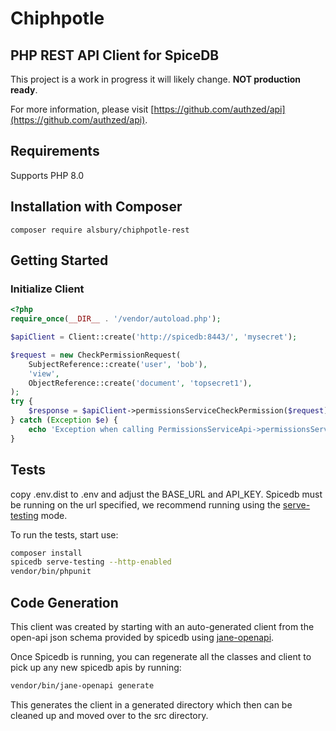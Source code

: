 # Chiphpotle

## PHP REST API Client for SpiceDB

This project is a work in progress it will likely change. **NOT production ready**.

For more information, please visit [https://github.com/authzed/api](https://github.com/authzed/api).

## Requirements

Supports PHP 8.0

## Installation with Composer

```shell
composer require alsbury/chiphpotle-rest
```

## Getting Started

### Initialize Client

```php
<?php
require_once(__DIR__ . '/vendor/autoload.php');

$apiClient = Client::create('http://spicedb:8443/', 'mysecret');

$request = new CheckPermissionRequest(
    SubjectReference::create('user', 'bob'),
    'view',
    ObjectReference::create('document', 'topsecret1'),
);
try {
    $response = $apiClient->permissionsServiceCheckPermission($request);
} catch (Exception $e) {
    echo 'Exception when calling PermissionsServiceApi->permissionsServiceCheckPermission: ', $e->getMessage(), PHP_EOL;
}
```

## Tests

copy .env.dist to .env and adjust the BASE_URL and API_KEY. Spicedb must be running on the url specified, 
we recommend running using the [serve-testing](https://authzed.com/docs/guides/validation-and-testing#testing-code-against-spicedb) mode.


To run the tests, start use:

```bash
composer install
spicedb serve-testing --http-enabled
vendor/bin/phpunit
```

## Code Generation

This client was created by starting with an auto-generated client from the open-api json schema provided by spicedb using [jane-openapi](https://jane.readthedocs.io/en/latest/documentation/OpenAPI.html).

Once Spicedb is running, you can regenerate all the classes and client to pick up any new spicedb apis by running:

```bash
vendor/bin/jane-openapi generate
```

This generates the client in a generated directory which then can be cleaned up and moved over to the src directory.
